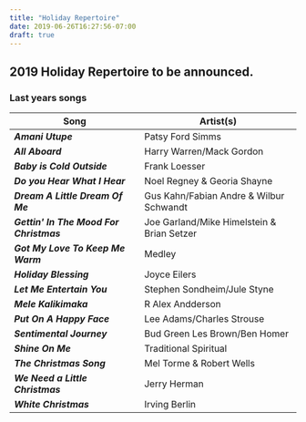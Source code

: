 ```yaml
---
title: "Holiday Repertoire"
date: 2019-06-26T16:27:56-07:00
draft: true
---
```

## 2019 Holiday Repertoire to be announced.

### Last years songs

Song             | Artist(s)
  -------------  | -------------
***Amani Utupe*** | Patsy Ford Simms
***All Aboard*** | Harry Warren/Mack Gordon
***Baby is Cold Outside*** | Frank Loesser
***Do you Hear What I Hear*** | Noel Regney & Georia Shayne
***Dream A Little Dream Of Me*** | Gus Kahn/Fabian Andre & Wilbur Schwandt 
***Gettin' In The Mood For Christmas*** | Joe Garland/Mike Himelstein & Brian Setzer
***Got My Love To Keep Me Warm*** | Medley
***Holiday Blessing*** | Joyce Eilers
***Let Me Entertain You*** | Stephen Sondheim/Jule Styne
***Mele Kalikimaka*** | R Alex Andderson
***Put On A Happy Face*** | Lee Adams/Charles Strouse
***Sentimental Journey*** | Bud Green Les Brown/Ben Homer
***Shine On Me*** | Traditional Spiritual
***The Christmas Song*** | Mel Torme & Robert Wells
***We Need a Little Christmas*** | Jerry Herman
***White Christmas*** | Irving Berlin

